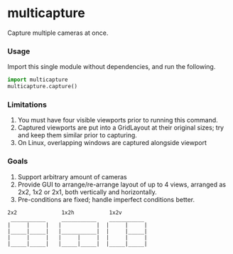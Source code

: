 # multicapture

Capture multiple cameras at once.

### Usage

Import this single module without dependencies, and run the following.

```python
import multicapture
multicapture.capture()
```

### Limitations

1. You must have four visible viewports prior to running this command.
2. Captured viewports are put into a GridLayout at their original sizes; try and keep them similar prior to capturing.
3. On Linux, overlapping windows are captured alongside viewport

### Goals

1. Support arbitrary amount of cameras
2. Provide GUI to arrange/re-arrange layout of up to 4 views, arranged as 2x2, 1x2 or 2x1, both vertically and horizontally.
3. Pre-conditions are fixed; handle imperfect conditions better.

```
2x2              1x2h           1x2v      
 ___________     ___________    ___________
|     |     |   |           |  |     |     |
|_____|_____|   |___________|  |     |_____|  
|     |     |   |     |     |  |     |     |
|_____|_____|   |_____|_____|  |_____|_____|
